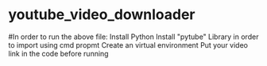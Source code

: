 # youtube_video_downloader

#In order to run the above file:
Install Python
Install "pytube" Library in order to import using cmd propmt
Create an virtual environment
Put your video link in the code before running
